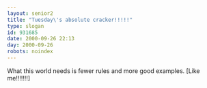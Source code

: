 ```yaml
---
layout: senior2
title: "Tuesday\'s absolute cracker!!!!!"
type: slogan
id: 931685
date: 2000-09-26 22:13
day: 2000-09-26
robots: noindex
---
```

What this world needs is fewer rules and more good examples. [Like me!!!!!!!]
